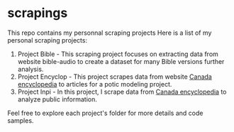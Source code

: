 # scrapings

This repo contains my personnal scraping projects
Here is a list of my personal scraping projects:

1. Project Bible - This scraping project focuses on extracting data from website bible-audio to create a dataset for many Bible versions further analysis.
2. Project Encyclop - This project scrapes data from website  [Canada encyclopedia]("https://www.thecanadianencyclopedia.ca/en/article/agricultural-stabilization-board") to articles for a potic modeling project.
3. Project Inpi - In this project, I scrape data from  [Canada encyclopedia]("https://data.inpi.fr") to analyze public information.

Feel free to explore each project's folder for more details and code samples.

